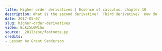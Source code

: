 ```yaml
---
title: Higher order derivatives | Essence of calculus, chapter 10
description: What is the second derivative?  Third derivative?  How do you think about these?
date: 2017-05-07
slug: higher-order-derivatives
video: BLkz5LGWihw
source: _2017/eoc/footnote.py
credits:
- Lesson by Grant Sanderson
---
```

